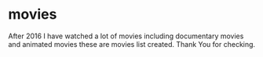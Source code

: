 # movies
After 2016 I have watched a lot of movies including documentary movies and animated movies these are movies list created.
Thank You for checking.
